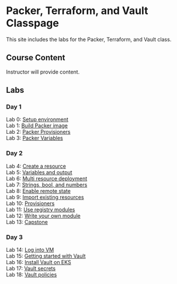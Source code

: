 # Packer, Terraform, and Vault Classpage

This site includes the labs for the Packer, Terraform, and Vault class.

## Course Content   
Instructor will provide content.

## Labs
### Day 1   
Lab 0: [Setup environment](labs/lab-setup/)   
Lab 1: [Build Packer image](labs/packer-build)   
Lab 2: [Packer Provisioners](labs/packer-provisioner)   
Lab 3: [Packer Variables](labs/packer-variables)   

### Day 2
Lab 4: [Create a resource](labs/tf-first-instance)   
Lab 5: [Variables and output](labs/tf-variables-and-output)   
Lab 6: [Multi resource deployment](labs/tf-more-variables)   
Lab 7: [Strings, bool, and numbers](labs/tf-even-more-variables)   
Lab 8: [Enable remote state](labs/tf-remote-state)   
Lab 9: [Import existing resources](labs/tf-import)   
Lab 10: [Provisioners](labs/tf-provisioner)   
Lab 11: [Use registry modules](labs/tf-module)   
Lab 12: [Write your own module](labs/tf-write-module)   
Lab 13: [Capstone](labs/capstone)   

### Day 3   
Lab 14: [Log into VM](labs/access-vms/)   
Lab 15: [Getting started with Vault](labs/install-vault)   
Lab 16: [Install Vault on EKS](labs/install-vault-eks)   
Lab 17: [Vault secrets](labs/vault-secrets/)   
Lab 18: [Vault policies](labs/vault-policies/)   
